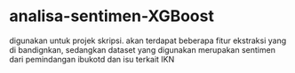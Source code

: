 # analisa-sentimen-XGBoost
digunakan untuk projek skripsi. akan terdapat beberapa fitur ekstraksi yang di bandignkan, sedangkan dataset yang digunakan merupakan sentimen dari pemindangan ibukotd dan isu terkait IKN
